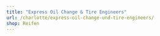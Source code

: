 ```yaml
---
title: "Express Oil Change & Tire Engineers"
url: /charlotte/express-oil-change-und-tire-engineers/
shop: Reifen
---
```

